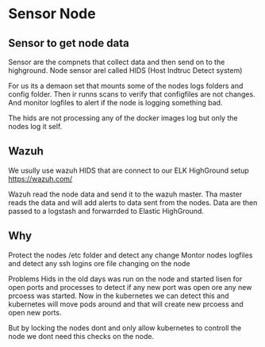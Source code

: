 # Sensor Node


## Sensor to get node data
Sensor are the compnets that collect data and then send on to the highground.
Node sensor arel called HIDS (Host Indtruc Detect system) 

For us its a demaon set that mounts some of the nodes logs folders and config folder.
Then ir runns scans to verify that configfiles are not changes. And monitor logfiles to alert if the node is logging something bad.

The hids are not processing any of the docker images log but only the nodes log it self.


## Wazuh
We usully use wazuh HIDS that are connect to our ELK HighGround setup
https://wazuh.com/


Wazuh read the node data and send it to the wazuh master. Tha master reads the data and will add alerts to data sent from the nodes. Data are then passed to a logstash and forwarrded to Elastic HighGround.


## Why

Protect the nodes /etc folder and detect any change
Montor nodes logfiles and detect any ssh logins ore file changing on the node

Problems
Hids in the old days was run on the node and started lisen for open ports and processes to detect if any new port was open ore any new prcoess was started. Now in the kubernetes we can detect this and kubernetes will move pods around and that will create new prcoess and open new ports.


But by locking the nodes dont and only allow kubernetes to controll the node we dont need this checks on the node.

